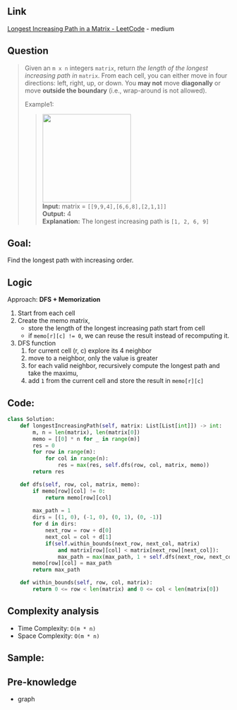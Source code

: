 ## Link
[Longest Increasing Path in a Matrix - LeetCode](https://leetcode.com/problems/longest-increasing-path-in-a-matrix/description/) - medium
## Question
>Given an `m x n` integers `matrix`, return _the length of the longest increasing path in_ `matrix`.
>From each cell, you can either move in four directions: left, right, up, or down. You **may not** move **diagonally** or move **outside the boundary** (i.e., wrap-around is not allowed).
>
>Example1:
>><img src="pic/pic_329.Longest_Increasing_Path_in_a_Matrix.png" width="200"> <br>
>>**Input:** matrix = `[[9,9,4],[6,6,8],[2,1,1]]` <br>
>>**Output:** 4 <br>
>>**Explanation:** The longest increasing path is `[1, 2, 6, 9]`

## Goal:
Find the longest path with increasing order.
## Logic
Approach: **DFS + Memorization**
1. Start from each cell
2. Create the memo matrix,
	- store the length of the longest increasing path start from cell
	- if `memo[r][c] != 0`, we can reuse the result instead of recomputing it. 
3. DFS function
	1. for current cell (r, c) explore its 4 neighbor
	2. move to a neighbor, only the value is greater
	3. for each valid neighbor, recursively compute the longest path and take the maximu,
	4. add `1` from the current cell and store the result in `memo[r][c]`
## Code:
```python
class Solution:
    def longestIncreasingPath(self, matrix: List[List[int]]) -> int:
        m, n = len(matrix), len(matrix[0])
        memo = [[0] * n for _ in range(m)]
        res = 0
        for row in range(m):
            for col in range(n):
                res = max(res, self.dfs(row, col, matrix, memo))
        return res

    def dfs(self, row, col, matrix, memo):
        if memo[row][col] != 0:
            return memo[row][col]
        
        max_path = 1
        dirs = [(1, 0), (-1, 0), (0, 1), (0, -1)]
        for d in dirs:
            next_row = row + d[0]
            next_col = col + d[1]
            if(self.within_bounds(next_row, next_col, matrix)
                and matrix[row][col] < matrix[next_row][next_col]):
                max_path = max(max_path, 1 + self.dfs(next_row, next_col, matrix, memo))
        memo[row][col] = max_path
        return max_path

    def within_bounds(self, row, col, matrix):
        return 0 <= row < len(matrix) and 0 <= col < len(matrix[0])
```
## Complexity analysis
- Time Complexity: `O(m * n)`
- Space Complexity: `O(m * n)`
## Sample: 


## Pre-knowledge
- graph
